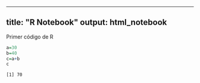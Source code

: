 
<!-- rnb-text-begin -->

---
title: "R Notebook"
output: html_notebook
---

Primer código de R


<!-- rnb-text-end -->


<!-- rnb-chunk-begin -->


<!-- rnb-source-begin eyJkYXRhIjoiYGBgclxuYT0zMFxuYj00MFxuYz1hK2JcbmNcbmBgYCJ9 -->

```r
a=30
b=40
c=a+b
c
```

<!-- rnb-source-end -->

<!-- rnb-output-begin eyJkYXRhIjoiWzFdIDcwXG4ifQ== -->

```
[1] 70
```



<!-- rnb-output-end -->

<!-- rnb-chunk-end -->


<!-- rnb-text-begin -->



<!-- rnb-text-end -->

